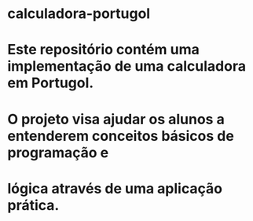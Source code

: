 # calculadora-portugol

# Este repositório contém uma implementação de uma calculadora em Portugol.

# O projeto visa ajudar os alunos a entenderem conceitos básicos de programação e

# lógica através de uma aplicação prática.
